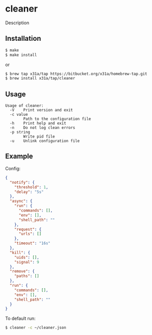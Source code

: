 # cleaner

Description

## Installation
```sh
$ make
$ make install
```
or
```sh
$ brew tap x31a/tap https://bitbucket.org/x31a/homebrew-tap.git
$ brew install x31a/tap/cleaner
```

## Usage
```text
Usage of cleaner:
  -V	Print version and exit
  -c value
    	Path to the configuration file
  -h	Print help and exit
  -n	Do not log clean errors
  -p string
    	Write pid file
  -u	Unlink configuration file
```

## Example

Config:
```json
{
  "notify": {
    "threshold": 1,
    "delay": "5s"
  },
  "async": {
    "run": {
      "commands": [],
      "env": [],
      "shell_path": ""
    },
    "request": {
      "urls": []
    },
    "timeout": "16s"
  },
  "kill": {
    "uids": [],
    "signal": 9
  },
  "remove": {
    "paths": []
  },
  "run": {
    "commands": [],
    "env": [],
    "shell_path": ""
  }
}
```

To default run:
```sh
$ cleaner -c ~/cleaner.json
```
